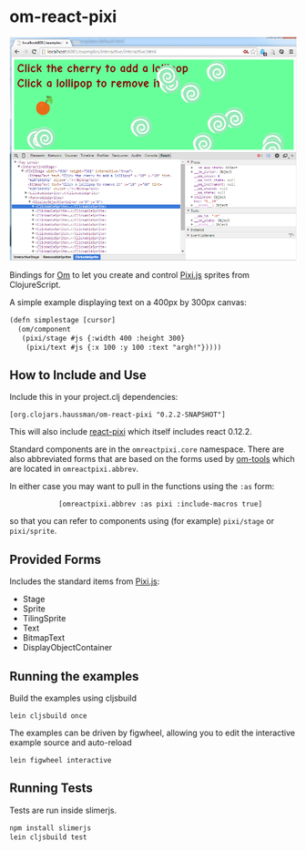 om-react-pixi
=============

![Interactive example](docs/clickablesprites.png)

Bindings for [Om](https://github.com/swannodette/om) to let you create and
control [Pixi.js](https://github.com/GoodBoyDigital/pixi.js/) sprites from ClojureScript.

A simple example displaying text on a 400px by 300px canvas:

```
(defn simplestage [cursor]
  (om/component
   (pixi/stage #js {:width 400 :height 300}
    (pixi/text #js {:x 100 :y 100 :text "argh!"}))))
```

## How to Include and Use

Include this in your project.clj dependencies:

```
[org.clojars.haussman/om-react-pixi "0.2.2-SNAPSHOT"]
```
This will also include [react-pixi](https://github.com/Izzimach/react-pixi/)
which itself includes react 0.12.2.

Standard components are in the `omreactpixi.core` namespace. There are also abbreviated forms that are based on the
forms used by [om-tools](https://github.com/Prismatic/om-tools) which are located in `omreactpixi.abbrev`.

In either case you may want to pull in the functions using the `:as` form:

```
            [omreactpixi.abbrev :as pixi :include-macros true]
```

so that you can refer to components using (for example) `pixi/stage` or `pixi/sprite`.

## Provided Forms

Includes the standard items from [Pixi.js](https://github.com/GoodBoyDigital/pixi.js/):

- Stage
- Sprite
- TilingSprite
- Text
- BitmapText
- DisplayObjectContainer

## Running the examples

Build the examples using cljsbuild

```
lein cljsbuild once
```

The examples can be driven by figwheel, allowing you to edit the interactive
example source and auto-reload

```
lein figwheel interactive
```

## Running Tests

Tests are run inside slimerjs.

```
npm install slimerjs
lein cljsbuild test
```


